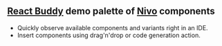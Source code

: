 ## [React Buddy](https://plugins.jetbrains.com/plugin/17467-react-buddy) demo palette of [Nivo](https://nivo.rocks/) components

* Quickly observe available components and variants right in an IDE.
* Insert components using drag'n'drop or code generation action.
